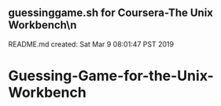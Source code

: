 ## guessinggame.sh for Coursera-The Unix Workbench\n
README.md created: Sat Mar  9 08:01:47 PST 2019
# Guessing-Game-for-the-Unix-Workbench
